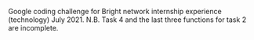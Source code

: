 Google coding challenge for Bright network internship experience (technology) July 2021.
N.B. Task 4 and the last three functions for task 2 are incomplete.
